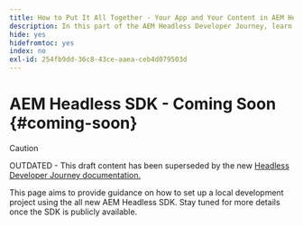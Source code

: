 ```yaml
---
title: How to Put It All Together - Your App and Your Content in AEM Headless
description: In this part of the AEM Headless Developer Journey, learn how to take your AEM Project including Content Fragments, your GraphQL calls, your REST API calls, and your application, and prepare it for going live.
hide: yes
hidefromtoc: yes
index: no
exl-id: 254fb9dd-36c8-43ce-aaea-ceb4d079503d
---
```

# AEM Headless SDK - Coming Soon {#coming-soon}

>[!CAUTION]
>
>OUTDATED - This draft content has been superseded by the new [Headless Developer Journey documentation.](/help/journey-headless/developer/overview.md)

This page aims to provide guidance on how to set up a local development project using the all new AEM Headless SDK. Stay tuned for more details once the SDK is publicly available.
